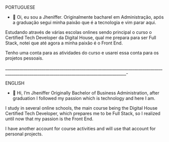 PORTUGUESE
- 👋 Oi, eu sou a Jheniffer.
Originalmente bacharel em Administração, após a graduação segui minha paixão que é a tecnologia e vim parar aqui.

Estudando através de várias escolas onlines sendo principal o curso o Certified Tech Developer da Digital House, qual me prepara para ser Full Stack, notei que até agora a minha paixão é o Front End.

Tenho uma conta para as atividades do curso e usarei essa conta para os projetos pessoais.

__________________________________________________________________________________________________________________________________________-

ENGLISH
- 👋 Hi, I’m Jheniffer
Originally Bachelor of Business Administration, after graduation I followed my passion which is technology and here I am.

I study in several online schools, the main course being the Digital House Certified Tech Developer, which prepares me to be Full Stack, so I realized until now that my passion is the Front End.

I have another account for course activities and will use that account for personal projects.
